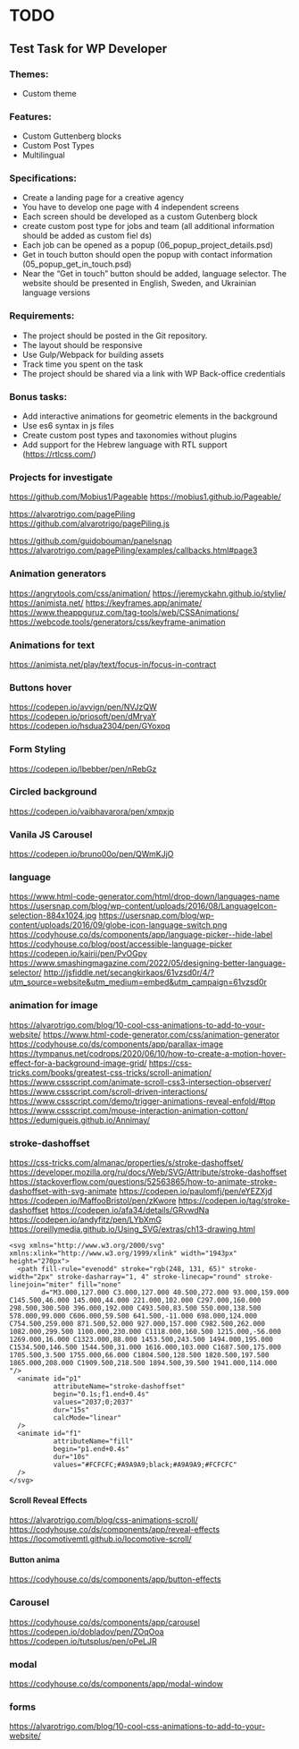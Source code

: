 # TODO

## Test Task for WP Developer

### Themes:
 - Custom theme

### Features:
- Custom Guttenberg blocks
- Custom Post Types
- Multilingual

### Specifications:
- Create a landing page for a creative agency 
- You have to develop one page with 4 independent screens 
- Each screen should be developed as a custom Gutenberg block 
- create custom post type for jobs and team (all additional information should be added as custom fiel ds)
- Each job can be opened as a popup (06_popup_project_details.psd)
- Get in touch button should open the popup with contact information (05_popup_get_in_touch.psd)
- Near the “Get in touch” button should be added, language selector. The website should be presented in English, Sweden, and Ukrainian language versions

### Requirements:
- The project should be posted in the Git repository. 
- The layout should be responsive 
- Use Gulp/Webpack for building assets 
- Track time you spent on the task 
- The project should be shared via a link with WP Back-office credentials

### Bonus tasks:
- Add interactive animations for geometric elements in the background 
- Use es6 syntax in js files 
- Create custom post types and taxonomies without plugins 
- Add support for the Hebrew language with RTL support (https://rtlcss.com/)

### Projects for investigate

https://github.com/Mobius1/Pageable
https://mobius1.github.io/Pageable/

https://alvarotrigo.com/pagePiling
https://github.com/alvarotrigo/pagePiling.js

https://github.com/guidobouman/panelsnap
https://alvarotrigo.com/pagePiling/examples/callbacks.html#page3

### Animation generators
https://angrytools.com/css/animation/
https://jeremyckahn.github.io/stylie/
https://animista.net/
https://keyframes.app/animate/
https://www.theappguruz.com/tag-tools/web/CSSAnimations/
https://webcode.tools/generators/css/keyframe-animation

### Animations for text 
https://animista.net/play/text/focus-in/focus-in-contract

### Buttons hover 
https://codepen.io/avvign/pen/NVJzQW
https://codepen.io/priosoft/pen/dMryaY
https://codepen.io/hsdua2304/pen/GYoxoq

### Form Styling 
https://codepen.io/lbebber/pen/nRebGz

### Circled background 
https://codepen.io/vaibhavarora/pen/xmpxjp

### Vanila JS Carousel
https://codepen.io/bruno00o/pen/QWmKJjO

### language
https://www.html-code-generator.com/html/drop-down/languages-name
https://usersnap.com/blog/wp-content/uploads/2016/08/LanguageIcon-selection-884x1024.jpg
https://usersnap.com/blog/wp-content/uploads/2016/09/globe-icon-language-switch.png
https://codyhouse.co/ds/components/app/language-picker--hide-label
https://codyhouse.co/blog/post/accessible-language-picker
https://codepen.io/kairij/pen/PvOGpy
https://www.smashingmagazine.com/2022/05/designing-better-language-selector/
http://jsfiddle.net/secangkirkaos/61vzsd0r/4/?utm_source=website&utm_medium=embed&utm_campaign=61vzsd0r

### animation for image 
https://alvarotrigo.com/blog/10-cool-css-animations-to-add-to-your-website/
https://www.html-code-generator.com/css/animation-generator
https://codyhouse.co/ds/components/app/parallax-image
https://tympanus.net/codrops/2020/06/10/how-to-create-a-motion-hover-effect-for-a-background-image-grid/
https://css-tricks.com/books/greatest-css-tricks/scroll-animation/
https://www.cssscript.com/animate-scroll-css3-intersection-observer/
https://www.cssscript.com/scroll-driven-interactions/
https://www.cssscript.com/demo/trigger-animations-reveal-enfold/#top
https://www.cssscript.com/mouse-interaction-animation-cotton/
https://edumigueis.github.io/Annimay/

### stroke-dashoffset
https://css-tricks.com/almanac/properties/s/stroke-dashoffset/
https://developer.mozilla.org/ru/docs/Web/SVG/Attribute/stroke-dashoffset
https://stackoverflow.com/questions/52563865/how-to-animate-stroke-dashoffset-with-svg-animate
https://codepen.io/paulomfj/pen/eYEZXjd
https://codepen.io/MaffooBristol/pen/zKwore
https://codepen.io/tag/stroke-dashoffset
https://codepen.io/afa34/details/GRvwdNa
https://codepen.io/andyfitz/pen/LYbXmG
https://oreillymedia.github.io/Using_SVG/extras/ch13-drawing.html

    <svg xmlns="http://www.w3.org/2000/svg" xmlns:xlink="http://www.w3.org/1999/xlink" width="1943px" height="270px">
      <path fill-rule="evenodd" stroke="rgb(248, 131, 65)" stroke-width="2px" stroke-dasharray="1, 4" stroke-linecap="round" stroke-linejoin="miter" fill="none"
            d="M3.000,127.000 C3.000,127.000 40.500,272.000 93.000,159.000 C145.500,46.000 145.000,44.000 221.000,102.000 C297.000,160.000 298.500,300.500 396.000,192.000 C493.500,83.500 550.000,138.500 578.000,99.000 C606.000,59.500 641.500,-11.000 698.000,124.000 C754.500,259.000 871.500,52.000 927.000,157.000 C982.500,262.000 1082.000,299.500 1100.000,230.000 C1118.000,160.500 1215.000,-56.000 1269.000,16.000 C1323.000,88.000 1453.500,243.500 1494.000,195.000 C1534.500,146.500 1544.500,31.000 1616.000,103.000 C1687.500,175.000 1705.500,3.500 1755.000,66.000 C1804.500,128.500 1820.500,197.500 1865.000,208.000 C1909.500,218.500 1894.500,39.500 1941.000,114.000 "/>
      <animate id="p1"
               attributeName="stroke-dashoffset"
               begin="0.1s;f1.end+0.4s"
               values="2037;0;2037"
               dur="15s"
               calcMode="linear"
      />
      <animate id="f1"
               attributeName="fill"
               begin="p1.end+0.4s"
               dur="10s"
               values="#FCFCFC;#A9A9A9;black;#A9A9A9;#FCFCFC"
      />
    </svg>


#### Scroll Reveal Effects
https://alvarotrigo.com/blog/css-animations-scroll/
https://codyhouse.co/ds/components/app/reveal-effects
https://locomotivemtl.github.io/locomotive-scroll/

#### Button anima 
https://codyhouse.co/ds/components/app/button-effects

### Carousel 
https://codyhouse.co/ds/components/app/carousel
https://codepen.io/dobladov/pen/ZOqOoa
https://codepen.io/tutsplus/pen/oPeLJR

### modal 
https://codyhouse.co/ds/components/app/modal-window

### forms 
https://alvarotrigo.com/blog/10-cool-css-animations-to-add-to-your-website/
